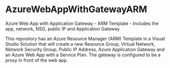 # AzureWebAppWithGatewayARM
Azure Web App with Application Gateway - ARM Template - Includes the app, network, NSG, public IP and Application Gateway

This repository has an Azure Resource Manager (ARM) Template in a Visual Studio Solution that will create a new Resource Group, Virtual Network, Network Security Group, Public IP Address, Azure Application Gateway and an Azure Web App with a Service Plan. The gateway is configured to be a proxy in front of the web app.

